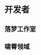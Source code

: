 # 开发者

## 落梦工作室

<!-- 包含 markdown 文件 可以像这样在一个 markdown 文件中包含另一个 markdown 文件，甚至是内嵌的。-->
<!--@include: ./落梦工作室/我梦/我梦.md-->
<!--@include: ./落梦工作室/诺诺/诺诺.md-->
<!--@include: ./落梦工作室/肥猫/肥猫.md-->
<!--@include: ./落梦工作室/冰影狼/冰影狼.md-->

## 啸霄领域

<!-- 包含 markdown 文件 可以像这样在一个 markdown 文件中包含另一个 markdown 文件，甚至是内嵌的。-->
<!--@include: ./啸霄领域/霄杨/霄杨.md-->
<!--@include: ./啸霄领域/难绷/难绷.md-->
<!--@include: ./啸霄领域/W0DNMD/W0DNMD.md-->
<!--@include: ./啸霄领域/ebwnqm/ebwnqm.md-->
<!--@include: ./啸霄领域/shi/shi.md-->
<!--@include: ./啸霄领域/额额怪/额额怪.md-->